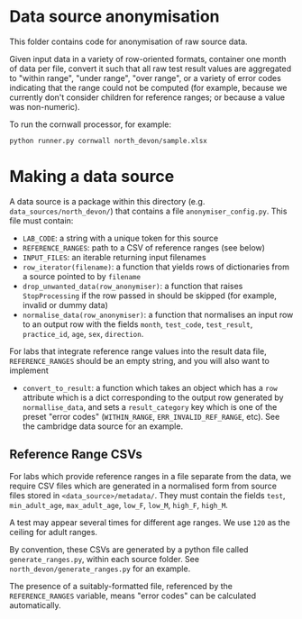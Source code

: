 # Data source anonymisation

This folder contains code for anonymisation of raw source data.

Given input data in a variety of row-oriented formats, container one
month of data per file, convert it such that all raw test result
values are aggregated to "within range", "under range", "over range",
or a variety of error codes indicating that the range could not be
computed (for example, because we currently don't consider children
for reference ranges; or because a value was non-numeric).

To run the cornwall processor, for example:

    python runner.py cornwall north_devon/sample.xlsx

# Making a data source

A data source is a package within this directory (e.g. `data_sources/north_devon/`) that contains a file `anonymiser_config.py`.  This file must contain:

* `LAB_CODE`: a string with a unique token for this source
* `REFERENCE_RANGES`: path to a CSV of reference ranges (see below)
* `INPUT_FILES`: an iterable returning input filenames
* `row_iterator(filename)`: a function that yields rows of dictionaries from a source pointed to by `filename`
* `drop_unwanted_data(row_anonymiser)`: a function that raises `StopProcessing` if the row passed in should be skipped (for example, invalid or dummy data)
* `normalise_data(row_anonymiser)`: a function that normalises an input row to an output row with the fields `month`, `test_code`, `test_result`, `practice_id`, `age`, `sex`, `direction`.

For labs that integrate reference range values into the result data file, `REFERENCE_RANGES` should be an empty string, and you will also want to implement

* `convert_to_result`: a function which takes an object which has a `row` attribute which is a dict corresponding to the output row generated by `normallise_data`, and sets a `result_category` key which is one of the preset "error codes" (`WITHIN_RANGE`, `ERR_INVALID_REF_RANGE`, etc). See the cambridge data source for an example.


## Reference Range CSVs

For labs which provide reference ranges in a file separate from the data, we require CSV files which are generated in a normalised form from source files stored in `<data_source>/metadata/`.  They must contain the fields `test`, `min_adult_age`, `max_adult_age`, `low_F`, `low_M`, `high_F`, `high_M`.

A test may appear several times for different age ranges. We use `120` as the ceiling for adult ranges.

By convention, these CSVs are generated by a python file called `generate_ranges.py`, within each source folder.  See `north_devon/generate_ranges.py` for an example.

The presence of a suitably-formatted file, referenced by the `REFERENCE_RANGES` variable, means "error codes" can be calculated automatically.
